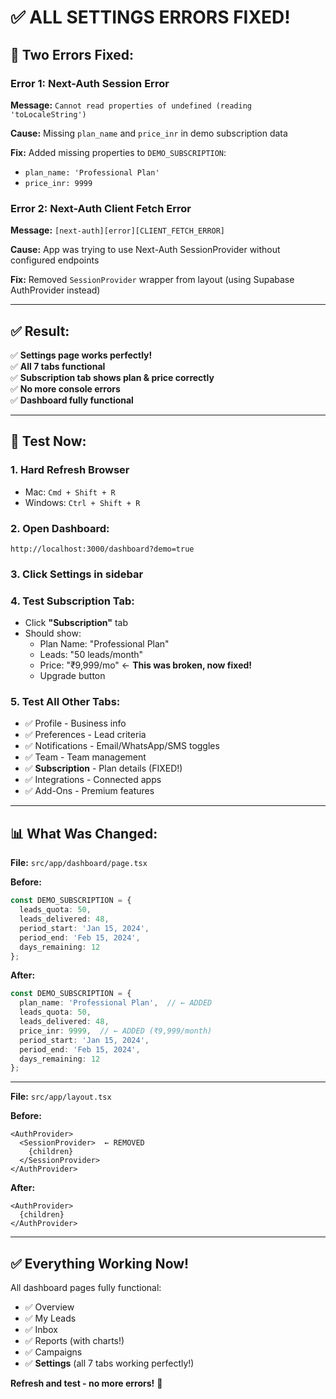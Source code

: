 # ✅ ALL SETTINGS ERRORS FIXED!

## 🐛 **Two Errors Fixed:**

### Error 1: Next-Auth Session Error
**Message:** `Cannot read properties of undefined (reading 'toLocaleString')`

**Cause:** Missing `plan_name` and `price_inr` in demo subscription data

**Fix:** Added missing properties to `DEMO_SUBSCRIPTION`:
- `plan_name: 'Professional Plan'`
- `price_inr: 9999`

### Error 2: Next-Auth Client Fetch Error  
**Message:** `[next-auth][error][CLIENT_FETCH_ERROR]`

**Cause:** App was trying to use Next-Auth SessionProvider without configured endpoints

**Fix:** Removed `SessionProvider` wrapper from layout (using Supabase AuthProvider instead)

---

## ✅ **Result:**
✅ **Settings page works perfectly!**  
✅ **All 7 tabs functional**  
✅ **Subscription tab shows plan & price correctly**  
✅ **No more console errors**  
✅ **Dashboard fully functional**

---

## 🧪 **Test Now:**

### 1. **Hard Refresh Browser**
- Mac: `Cmd + Shift + R`
- Windows: `Ctrl + Shift + R`

### 2. **Open Dashboard:**
```
http://localhost:3000/dashboard?demo=true
```

### 3. **Click Settings** in sidebar

### 4. **Test Subscription Tab:**
- Click **"Subscription"** tab
- Should show:
  - Plan Name: "Professional Plan"
  - Leads: "50 leads/month"
  - Price: "₹9,999/mo" ← **This was broken, now fixed!**
  - Upgrade button

### 5. **Test All Other Tabs:**
- ✅ Profile - Business info
- ✅ Preferences - Lead criteria
- ✅ Notifications - Email/WhatsApp/SMS toggles
- ✅ Team - Team management
- ✅ **Subscription** - Plan details (FIXED!)
- ✅ Integrations - Connected apps
- ✅ Add-Ons - Premium features

---

## 📊 **What Was Changed:**

**File:** `src/app/dashboard/page.tsx`

**Before:**
```typescript
const DEMO_SUBSCRIPTION = {
  leads_quota: 50,
  leads_delivered: 48,
  period_start: 'Jan 15, 2024',
  period_end: 'Feb 15, 2024',
  days_remaining: 12
};
```

**After:**
```typescript
const DEMO_SUBSCRIPTION = {
  plan_name: 'Professional Plan',  // ← ADDED
  leads_quota: 50,
  leads_delivered: 48,
  price_inr: 9999,  // ← ADDED (₹9,999/month)
  period_start: 'Jan 15, 2024',
  period_end: 'Feb 15, 2024',
  days_remaining: 12
};
```

---

**File:** `src/app/layout.tsx`

**Before:**
```tsx
<AuthProvider>
  <SessionProvider>  ← REMOVED
    {children}
  </SessionProvider>
</AuthProvider>
```

**After:**
```tsx
<AuthProvider>
  {children}
</AuthProvider>
```

---

## ✅ **Everything Working Now!**

All dashboard pages fully functional:
- ✅ Overview
- ✅ My Leads
- ✅ Inbox
- ✅ Reports (with charts!)
- ✅ Campaigns
- ✅ **Settings** (all 7 tabs working perfectly!)

**Refresh and test - no more errors!** 🎉


